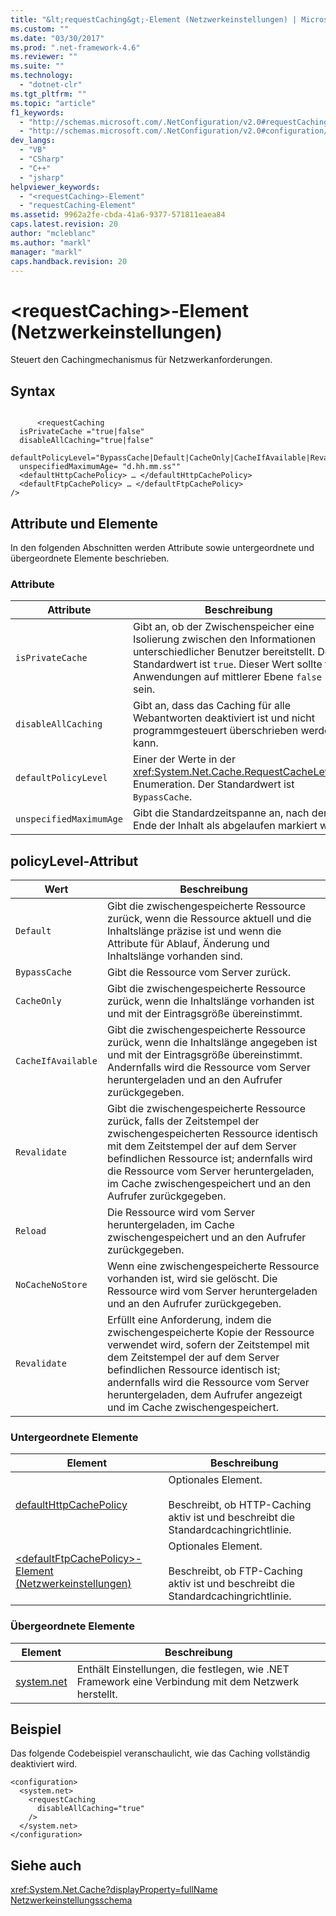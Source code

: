```yaml
---
title: "&lt;requestCaching&gt;-Element (Netzwerkeinstellungen) | Microsoft Docs"
ms.custom: ""
ms.date: "03/30/2017"
ms.prod: ".net-framework-4.6"
ms.reviewer: ""
ms.suite: ""
ms.technology: 
  - "dotnet-clr"
ms.tgt_pltfrm: ""
ms.topic: "article"
f1_keywords: 
  - "http://schemas.microsoft.com/.NetConfiguration/v2.0#requestCaching"
  - "http://schemas.microsoft.com/.NetConfiguration/v2.0#configuration/system.net/requestCaching"
dev_langs: 
  - "VB"
  - "CSharp"
  - "C++"
  - "jsharp"
helpviewer_keywords: 
  - "<requestCaching>-Element"
  - "requestCaching-Element"
ms.assetid: 9962a2fe-cbda-41a6-9377-571811eaea84
caps.latest.revision: 20
author: "mcleblanc"
ms.author: "markl"
manager: "markl"
caps.handback.revision: 20
---
```

# &lt;requestCaching&gt;-Element (Netzwerkeinstellungen)
Steuert den Cachingmechanismus für Netzwerkanforderungen.  
  
## Syntax  
  
```  
  
      <requestCaching  
  isPrivateCache ="true|false"  
  disableAllCaching="true|false"  
  defaultPolicyLevel="BypassCache|Default|CacheOnly|CacheIfAvailable|Revalidate|Reload|NoCacheNoStore|Revalidate"  
  unspecifiedMaximumAge= "d.hh.mm.ss""  
  <defaultHttpCachePolicy> … </defaultHttpCachePolicy>  
  <defaultFtpCachePolicy> … </defaultFtpCachePolicy>  
/>  
```  
  
## Attribute und Elemente  
 In den folgenden Abschnitten werden Attribute sowie untergeordnete und übergeordnete Elemente beschrieben.  
  
### Attribute  
  
|Attribute|**Beschreibung**|  
|---------------|----------------------|  
|`isPrivateCache`|Gibt an, ob der Zwischenspeicher eine Isolierung zwischen den Informationen unterschiedlicher Benutzer bereitstellt.  Der Standardwert ist `true`.  Dieser Wert sollte für Anwendungen auf mittlerer Ebene `false` sein.|  
|`disableAllCaching`|Gibt an, dass das Caching für alle Webantworten deaktiviert ist und nicht programmgesteuert überschrieben werden kann.|  
|`defaultPolicyLevel`|Einer der Werte in der <xref:System.Net.Cache.RequestCacheLevel>\-Enumeration.  Der Standardwert ist `BypassCache`.|  
|`unspecifiedMaximumAge`|Gibt die Standardzeitspanne an, nach deren Ende der Inhalt als abgelaufen markiert wird.|  
  
## policyLevel\-Attribut  
  
|Wert|**Beschreibung**|  
|----------|----------------------|  
|`Default`|Gibt die zwischengespeicherte Ressource zurück, wenn die Ressource aktuell und die Inhaltslänge präzise ist und wenn die Attribute für Ablauf, Änderung und Inhaltslänge vorhanden sind.|  
|`BypassCache`|Gibt die Ressource vom Server zurück.|  
|`CacheOnly`|Gibt die zwischengespeicherte Ressource zurück, wenn die Inhaltslänge vorhanden ist und mit der Eintragsgröße übereinstimmt.|  
|`CacheIfAvailable`|Gibt die zwischengespeicherte Ressource zurück, wenn die Inhaltslänge angegeben ist und mit der Eintragsgröße übereinstimmt. Andernfalls wird die Ressource vom Server heruntergeladen und an den Aufrufer zurückgegeben.|  
|`Revalidate`|Gibt die zwischengespeicherte Ressource zurück, falls der Zeitstempel der zwischengespeicherten Ressource identisch mit dem Zeitstempel der auf dem Server befindlichen Ressource ist; andernfalls wird die Ressource vom Server heruntergeladen, im Cache zwischengespeichert und an den Aufrufer zurückgegeben.|  
|`Reload`|Die Ressource wird vom Server heruntergeladen, im Cache zwischengespeichert und an den Aufrufer zurückgegeben.|  
|`NoCacheNoStore`|Wenn eine zwischengespeicherte Ressource vorhanden ist, wird sie gelöscht.  Die Ressource wird vom Server heruntergeladen und an den Aufrufer zurückgegeben.|  
|`Revalidate`|Erfüllt eine Anforderung, indem die zwischengespeicherte Kopie der Ressource verwendet wird, sofern der Zeitstempel mit dem Zeitstempel der auf dem Server befindlichen Ressource identisch ist; andernfalls wird die Ressource vom Server heruntergeladen, dem Aufrufer angezeigt und im Cache zwischengespeichert.|  
  
### Untergeordnete Elemente  
  
|Element|**Beschreibung**|  
|-------------|----------------------|  
|[defaultHttpCachePolicy](../../../../../docs/framework/configure-apps/file-schema/network/defaulthttpcachepolicy-element-network-settings.md)|Optionales Element.<br /><br /> Beschreibt, ob HTTP\-Caching aktiv ist und beschreibt die Standardcachingrichtlinie.|  
|[\<defaultFtpCachePolicy\>\-Element \(Netzwerkeinstellungen\)](../../../../../docs/framework/configure-apps/file-schema/network/defaultftpcachepolicy-element-network-settings.md)|Optionales Element.<br /><br /> Beschreibt, ob FTP\-Caching aktiv ist und beschreibt die Standardcachingrichtlinie.|  
  
### Übergeordnete Elemente  
  
|Element|**Beschreibung**|  
|-------------|----------------------|  
|[system.net](../../../../../docs/framework/configure-apps/file-schema/network/system-net-element-network-settings.md)|Enthält Einstellungen, die festlegen, wie .NET Framework eine Verbindung mit dem Netzwerk herstellt.|  
  
## Beispiel  
 Das folgende Codebeispiel veranschaulicht, wie das Caching vollständig deaktiviert wird.  
  
```  
<configuration>  
  <system.net>  
    <requestCaching  
      disableAllCaching="true"  
    />  
  </system.net>  
</configuration>  
```  
  
## Siehe auch  
 <xref:System.Net.Cache?displayProperty=fullName>   
 [Netzwerkeinstellungsschema](../../../../../docs/framework/configure-apps/file-schema/network/index.md)